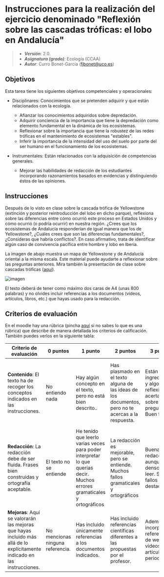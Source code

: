 # Instrucciones para la realización del ejercicio denominado "Reflexión sobre las cascadas tróficas: el lobo en Andalucía"

> + **_Versión_**: 2.0.
> + **_Asignatura (grado)_**: Ecología (CCAA)
> + **_Autor_**: Curro Bonet-García (fjbonet@uco.es)



## Objetivos 

Esta tarea tiene los siguientes objetivos competenciales y operacionales:

+ Disciplinares: Conocimientos que se pretenden adquirir y que están relacionados con la ecología.
  + Afianzar los conocimientos adquiridos sobre depredación.
  + Adquirir conciencia de la importancia que tiene la depredación como elemento fundamental en la dinámica de los ecosistemas.
  + Reflexionar sobre la importancia que tiene la robustez de las redes tróficas en el mantenimiento de ecosistemas "estables".
  + Inferir la importancia de la intensidad del uso del suelo por parte del ser humano en el funcionamiento de los ecosistemas.
  
+ Instrumentales: Están relacionados con la adquisición de competencias generales.

  + Mejorar las habilidades de redacción de los estudiantes incorporando razonamientos basados en evidencias y distinguiendo éstos de las opiniones. 

## Instrucciones

Después de lo visto en clase sobre la cascada trófica de Yellowstone  (extinción y posterior reintroducción del lobo en dicho parque),  reflexiona sobre las diferencias entre cómo ocurrió este proceso en  Estados Unidos y cómo ocurrió (o podría ocurrir) en nuestra región.  ¿Crees que los ecosistemas de Andalucía responderían de igual manera que los de Yellowstone?, ¿Cuáles crees que son las diferencias  fundamentales?, ¿Consideras que habría conflictos?. En caso afirmativo,  trata de identificar algún caso de convivencia pacífica entre hombre y  lobo en Iberia.

La imagen de abajo muestra un mapa de Yellowstone y de Andalucía  oriental a la misma escala. Este material puede ayudarte a reflexionar  sobre las preguntas anteriores. Mira también la presentación de clase sobre  cascadas tróficas ([aquí](https://moodle.uco.es/m1920/mod/resource/view.php?id=233736)).



![imagen](https://raw.githubusercontent.com/fjbonet/teaching_predation/master/yellowstone_vs_andalucia.png)

El texto deberá de tener como máximo dos caras de A4 (unas 800 palabras) y no olvides incluir referencias a los documentos (videos, artículos, libros, etc.) que hayas usado para la redacción.



## Criterios de evaluación

En el moodle hay una rúbrica (pincha [aquí](https://es.wikipedia.org/wiki/R%C3%BAbrica_(docencia)) si no sabes lo que es una rúbrica) que describe de manera detallada los criterios de calificación. También puedes verlos en la siguiente tabla:






| Criterio de evaluación                                       | 0 puntos                         | 1 punto                                                      | 2 puntos                                                     | 3 puntos                                                     | 4 puntos                                                     | 5 puntos                                                     |
| ------------------------------------------------------------ | -------------------------------- | ------------------------------------------------------------ | ------------------------------------------------------------ | ------------------------------------------------------------ | ------------------------------------------------------------ | ------------------------------------------------------------ |
| **Contenido**: El texto ha de recoger los conceptos indicados en las instrucciones. | No entiendo nada                 | Hay algún concepto en el texto, pero no está bien descrito.. | Has plasmado en el texto alguna de las ideas de los documentos, pero no te acercas a la respuesta. | Están los ingredientes y algo de reflexión acertada sobre la pregunta. Buen trabajo. | Bien hilado el contenido. Has identificado muy bien el problema al que me refería en el enunciado. | Muy bien argumentado. Has justificado muy bien tu respuesta. Tu reflexión está a la altura de un experto :) |
| **Redacción**: La redacción debe de ser fluida. Frases bien construidas y ortografía aceptable. | El texto no se entiende          | He tenido que leerlo varias veces para poder interpretar lo que querías decir. Muchos errores gramaticales y ortográficos | La redacción es mejorable, pero se entiende. Muchos fallos gramaticales y ortográficos | Buena redacción, aunque algo denso de leer. Sin fallos destacables | Muy buena redacción. El texto se lee fluidamente a la primera | Excelente redacción. Buen ritmo en el texto y nítida expresión de ideas. Avísame cuando escribas tu primer libro ;) |
| **Mejoras**: Aquí se valorarán las mejoras que hayas incluido más allá de lo explícitamente indicado en las instrucciones. | No mencionas ninguna referencia. | Has incluido únicamente referencias a los documentos indicados. | Has incluido referencias científicas diferentes a las propuestas por el profesor. | Además, has incorporado referencias de webs, videos o artículos periodísticos. | Has creado un esquema o diagrama que resume tus reflexiones. | Combinación de las tres categorías anteriores.               |









  





